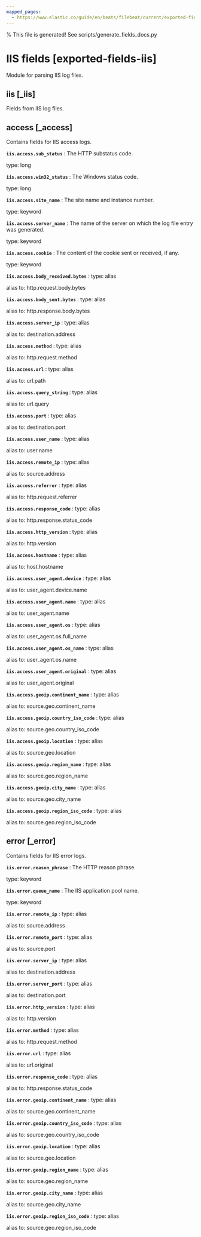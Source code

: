 ```yaml
---
mapped_pages:
  - https://www.elastic.co/guide/en/beats/filebeat/current/exported-fields-iis.html
---
```


% This file is generated! See scripts/generate_fields_docs.py

# IIS fields [exported-fields-iis]

Module for parsing IIS log files.

## iis [_iis]

Fields from IIS log files.

## access [_access]

Contains fields for IIS access logs.

**`iis.access.sub_status`**
:   The HTTP substatus code.

type: long


**`iis.access.win32_status`**
:   The Windows status code.

type: long


**`iis.access.site_name`**
:   The site name and instance number.

type: keyword


**`iis.access.server_name`**
:   The name of the server on which the log file entry was generated.

type: keyword


**`iis.access.cookie`**
:   The content of the cookie sent or received, if any.

type: keyword


**`iis.access.body_received.bytes`**
:   type: alias

alias to: http.request.body.bytes


**`iis.access.body_sent.bytes`**
:   type: alias

alias to: http.response.body.bytes


**`iis.access.server_ip`**
:   type: alias

alias to: destination.address


**`iis.access.method`**
:   type: alias

alias to: http.request.method


**`iis.access.url`**
:   type: alias

alias to: url.path


**`iis.access.query_string`**
:   type: alias

alias to: url.query


**`iis.access.port`**
:   type: alias

alias to: destination.port


**`iis.access.user_name`**
:   type: alias

alias to: user.name


**`iis.access.remote_ip`**
:   type: alias

alias to: source.address


**`iis.access.referrer`**
:   type: alias

alias to: http.request.referrer


**`iis.access.response_code`**
:   type: alias

alias to: http.response.status_code


**`iis.access.http_version`**
:   type: alias

alias to: http.version


**`iis.access.hostname`**
:   type: alias

alias to: host.hostname


**`iis.access.user_agent.device`**
:   type: alias

alias to: user_agent.device.name


**`iis.access.user_agent.name`**
:   type: alias

alias to: user_agent.name


**`iis.access.user_agent.os`**
:   type: alias

alias to: user_agent.os.full_name


**`iis.access.user_agent.os_name`**
:   type: alias

alias to: user_agent.os.name


**`iis.access.user_agent.original`**
:   type: alias

alias to: user_agent.original


**`iis.access.geoip.continent_name`**
:   type: alias

alias to: source.geo.continent_name


**`iis.access.geoip.country_iso_code`**
:   type: alias

alias to: source.geo.country_iso_code


**`iis.access.geoip.location`**
:   type: alias

alias to: source.geo.location


**`iis.access.geoip.region_name`**
:   type: alias

alias to: source.geo.region_name


**`iis.access.geoip.city_name`**
:   type: alias

alias to: source.geo.city_name


**`iis.access.geoip.region_iso_code`**
:   type: alias

alias to: source.geo.region_iso_code


## error [_error]

Contains fields for IIS error logs.

**`iis.error.reason_phrase`**
:   The HTTP reason phrase.

type: keyword


**`iis.error.queue_name`**
:   The IIS application pool name.

type: keyword


**`iis.error.remote_ip`**
:   type: alias

alias to: source.address


**`iis.error.remote_port`**
:   type: alias

alias to: source.port


**`iis.error.server_ip`**
:   type: alias

alias to: destination.address


**`iis.error.server_port`**
:   type: alias

alias to: destination.port


**`iis.error.http_version`**
:   type: alias

alias to: http.version


**`iis.error.method`**
:   type: alias

alias to: http.request.method


**`iis.error.url`**
:   type: alias

alias to: url.original


**`iis.error.response_code`**
:   type: alias

alias to: http.response.status_code


**`iis.error.geoip.continent_name`**
:   type: alias

alias to: source.geo.continent_name


**`iis.error.geoip.country_iso_code`**
:   type: alias

alias to: source.geo.country_iso_code


**`iis.error.geoip.location`**
:   type: alias

alias to: source.geo.location


**`iis.error.geoip.region_name`**
:   type: alias

alias to: source.geo.region_name


**`iis.error.geoip.city_name`**
:   type: alias

alias to: source.geo.city_name


**`iis.error.geoip.region_iso_code`**
:   type: alias

alias to: source.geo.region_iso_code


